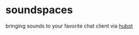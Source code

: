 soundspaces
===========

bringing sounds to your favorite chat client via [hubot](http://hubot.github.com/)
